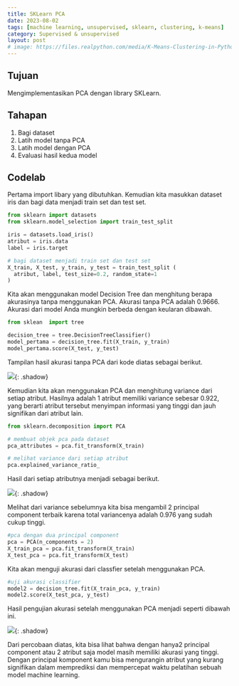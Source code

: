```yaml
---
title: SKLearn PCA
date: 2023-08-02
tags: [machine learning, unsupervised, sklearn, clustering, k-means]
category: Supervised & unsupervised
layout: post
# image: https://files.realpython.com/media/K-Means-Clustering-in-Python_Watermarked.70101a29a2a2.jpg
---
```






## Tujuan

Mengimplementasikan PCA dengan library SKLearn.

## Tahapan

1. Bagi dataset
2. Latih model tanpa PCA
3. Latih model dengan PCA
4. Evaluasi hasil kedua model

## Codelab

Pertama import libary yang dibutuhkan. Kemudian kita masukkan dataset iris dan bagi data menjadi train set dan test set.

```python
from sklearn import datasets
from sklearn.model_selection import train_test_split

iris = datasets.load_iris()
atribut = iris.data
label = iris.target

# bagi dataset menjadi train set dan test set
X_train, X_test, y_train, y_test = train_test_split (
  atribut, label, test_size=0.2, random_state=1
)
```

Kita akan menggunakan model Decision Tree dan menghitung berapa akurasinya tanpa menggunakan PCA. Akurasi tanpa PCA adalah 0.9666. Akurasi dari model Anda mungkin berbeda dengan keularan dibawah.

```python
from sklean  import tree

decision_tree = tree.DecisionTreeClassifier()
model_pertama = decision_tree.fit(X_train, y_train)
model_pertama.score(X_test, y_test)
```

Tampilan hasil akurasi tanpa PCA  dari kode diatas sebagai berikut.

![](https://d17ivq9b7rppb3.cloudfront.net/original/academy/20200430230236955611691969fb031f6be6d185d902ae.png){: .shadow}

Kemudian kita akan menggunakan PCA dan menghitung variance dari setiap atribut. Hasilnya adalah 1 atribut memiliki variance sebesar 0.922, yang berarti atribut tersebut menyimpan informasi yang tinggi dan jauh signifikan dari atribut lain.

```python
from sklearn.decomposition import PCA

# membuat objek pca pada dataset
pca_attributes = pca.fit_transform(X_train)

# melihat variance dari setiap atribut
pca.explained_variance_ratio_
```

Hasil dari setiap atributnya menjadi sebagai berikut.

![](https://d17ivq9b7rppb3.cloudfront.net/original/academy/202004302306411f9b2237edc16045f4f6a31d7f0183a9.png){: .shadow}

Melihat dari variance sebelumnya kita bisa mengambil 2 principal component terbaik karena total variancenya adalah 0.976 yang sudah cukup tinggi.

```python
#pca dengan dua principal component
pca = PCA(n_components = 2)
X_train_pca = pca.fit_transform(X_train)
X_test_pca = pca.fit_transform(X_test)
```

Kita akan menguji akurasi dari classfier setelah menggunakan PCA.

```python
#uji akurasi classifier
model2 = decision_tree.fit(X_train_pca, y_train)
model2.score(X_test_pca, y_test)
```

Hasil pengujian akurasi setelah menggunakan PCA menjadi seperti dibawah ini.

![](https://d17ivq9b7rppb3.cloudfront.net/original/academy/20200430231028ae2b75175eb26e463eb621d984a237fc.png){: .shadow}

Dari percobaan diatas, kita bisa lihat bahwa dengan hanya2 principal component atau 2 atribut saja model masih memiliki akurasi yang tinggi. Dengan principal komponent kamu bisa mengurangin atribut yang kurang signifikan dalam memprediksi dan  mempercepat waktu pelatihan sebuah model machine learning.

